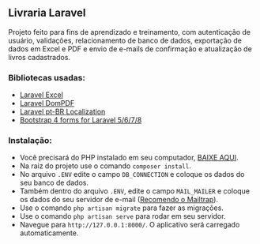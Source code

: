 ## Livraria Laravel

Projeto feito para fins de aprendizado e treinamento, com autenticação de usuário, validações, relacionamento de banco de dados, exportação de dados em Excel e PDF e envio de e-mails de confirmação e atualização de livros cadastrados.

### Bibliotecas usadas:
* [Laravel Excel](https://laravel-excel.com/)
* [Laravel DomPDF](https://github.com/barryvdh/laravel-dompdf)
* [Laravel pt-BR Localization](https://github.com/lucascudo/laravel-pt-BR-localization)
* [Bootstrap 4 forms for Laravel 5/6/7/8](https://github.com/netojose/laravel-bootstrap-4-forms)

### Instalação: 

* Você precisará do PHP instalado em seu computador, [BAIXE AQUI](https://www.php.net/downloads). 
* Na raiz do projeto use o comando `composer install`.
* No arquivo `.ENV` edite o campo `DB_CONNECTION` e coloque os dados do seu banco de dados.
* Também dentro do arquivo `.ENV`, edite o campo `MAIL_MAILER` e coloque os dados do seu servidor de e-mail ([Recomendo o Mailtrap](https://mailtrap.io)). 
* Use o comando `php artisan migrate` para fazer as migrações.
* Use o comando `php artisan serve` para rodar em seu servidor.
* Navegue para `http://127.0.0.1:8000/`. O aplicativo será carregado automaticamente.
